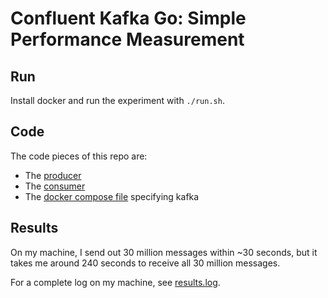 # Confluent Kafka Go: Simple Performance Measurement

## Run

Install docker and run the experiment with `./run.sh`.

## Code

The code pieces of this repo are:

- The [producer](go-scripts/producer.go)
- The [consumer](go-scripts/consumer.go)
- The [docker compose file](docker-compose.yml) specifying kafka

## Results

On my machine, I send out 30 million messages within ~30 seconds, but it takes
me around 240 seconds to receive all 30 million messages.

For a complete log on my machine, see [results.log](results.log).
